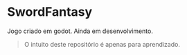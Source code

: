 # SwordFantasy
 Jogo criado em godot. Ainda em desenvolvimento. 
 > O intuito deste repositório é apenas para aprendizado.
